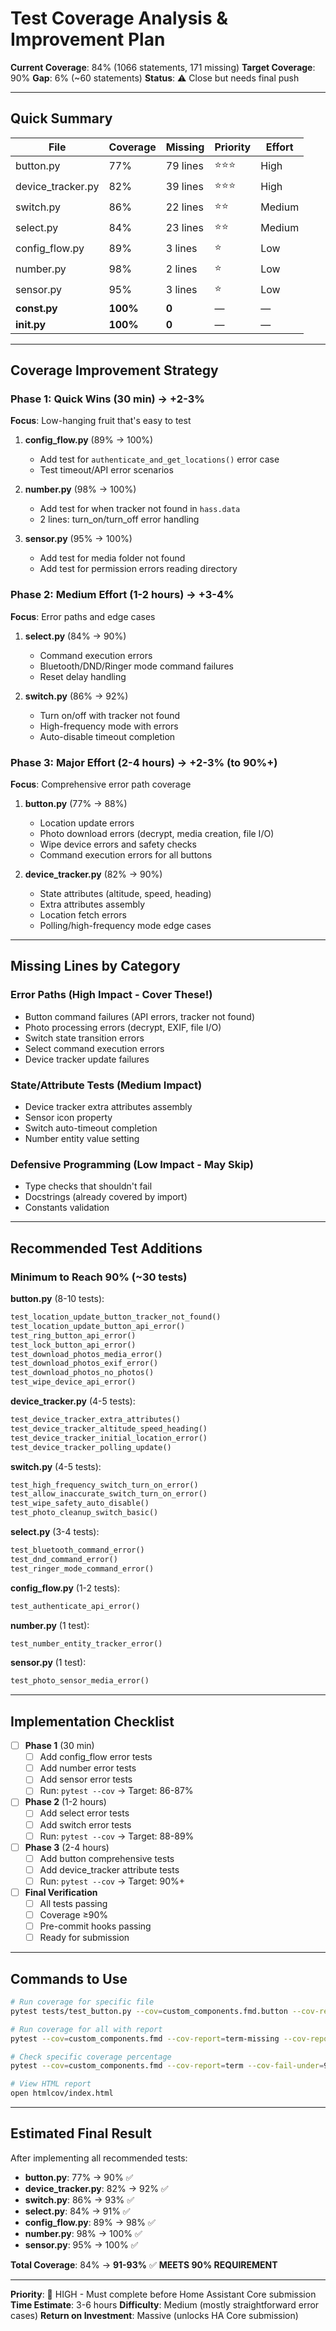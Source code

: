 # Test Coverage Analysis & Improvement Plan

**Current Coverage**: 84% (1066 statements, 171 missing)
**Target Coverage**: 90%
**Gap**: 6% (~60 statements)
**Status**: ⚠️ Close but needs final push

---

## Quick Summary

| File | Coverage | Missing | Priority | Effort |
|------|----------|---------|----------|--------|
| button.py | 77% | 79 lines | ⭐⭐⭐ | High |
| device_tracker.py | 82% | 39 lines | ⭐⭐⭐ | High |
| switch.py | 86% | 22 lines | ⭐⭐ | Medium |
| select.py | 84% | 23 lines | ⭐⭐ | Medium |
| config_flow.py | 89% | 3 lines | ⭐ | Low |
| number.py | 98% | 2 lines | ⭐ | Low |
| sensor.py | 95% | 3 lines | ⭐ | Low |
| **const.py** | **100%** | **0** | — | — |
| **__init__.py** | **100%** | **0** | — | — |

---

## Coverage Improvement Strategy

### Phase 1: Quick Wins (30 min) → +2-3%
**Focus**: Low-hanging fruit that's easy to test

1. **config_flow.py** (89% → 100%)
   - Add test for `authenticate_and_get_locations()` error case
   - Test timeout/API error scenarios

2. **number.py** (98% → 100%)
   - Add test for when tracker not found in `hass.data`
   - 2 lines: turn_on/turn_off error handling

3. **sensor.py** (95% → 100%)
   - Add test for media folder not found
   - Add test for permission errors reading directory

### Phase 2: Medium Effort (1-2 hours) → +3-4%
**Focus**: Error paths and edge cases

1. **select.py** (84% → 90%)
   - Command execution errors
   - Bluetooth/DND/Ringer mode command failures
   - Reset delay handling

2. **switch.py** (86% → 92%)
   - Turn on/off with tracker not found
   - High-frequency mode with errors
   - Auto-disable timeout completion

### Phase 3: Major Effort (2-4 hours) → +2-3% (to 90%+)
**Focus**: Comprehensive error path coverage

1. **button.py** (77% → 88%)
   - Location update errors
   - Photo download errors (decrypt, media creation, file I/O)
   - Wipe device errors and safety checks
   - Command execution errors for all buttons

2. **device_tracker.py** (82% → 90%)
   - State attributes (altitude, speed, heading)
   - Extra attributes assembly
   - Location fetch errors
   - Polling/high-frequency mode edge cases

---

## Missing Lines by Category

### Error Paths (High Impact - Cover These!)
- Button command failures (API errors, tracker not found)
- Photo processing errors (decrypt, EXIF, file I/O)
- Switch state transition errors
- Select command execution errors
- Device tracker update failures

### State/Attribute Tests (Medium Impact)
- Device tracker extra attributes assembly
- Sensor icon property
- Switch auto-timeout completion
- Number entity value setting

### Defensive Programming (Low Impact - May Skip)
- Type checks that shouldn't fail
- Docstrings (already covered by import)
- Constants validation

---

## Recommended Test Additions

### Minimum to Reach 90% (~30 tests)

**button.py** (8-10 tests):
```python
test_location_update_button_tracker_not_found()
test_location_update_button_api_error()
test_ring_button_api_error()
test_lock_button_api_error()
test_download_photos_media_error()
test_download_photos_exif_error()
test_download_photos_no_photos()
test_wipe_device_api_error()
```

**device_tracker.py** (4-5 tests):
```python
test_device_tracker_extra_attributes()
test_device_tracker_altitude_speed_heading()
test_device_tracker_initial_location_error()
test_device_tracker_polling_update()
```

**switch.py** (4-5 tests):
```python
test_high_frequency_switch_turn_on_error()
test_allow_inaccurate_switch_turn_on_error()
test_wipe_safety_auto_disable()
test_photo_cleanup_switch_basic()
```

**select.py** (3-4 tests):
```python
test_bluetooth_command_error()
test_dnd_command_error()
test_ringer_mode_command_error()
```

**config_flow.py** (1-2 tests):
```python
test_authenticate_api_error()
```

**number.py** (1 test):
```python
test_number_entity_tracker_error()
```

**sensor.py** (1 test):
```python
test_photo_sensor_media_error()
```

---

## Implementation Checklist

- [ ] **Phase 1** (30 min)
  - [ ] Add config_flow error tests
  - [ ] Add number error tests
  - [ ] Add sensor error tests
  - [ ] Run: `pytest --cov` → Target: 86-87%

- [ ] **Phase 2** (1-2 hours)
  - [ ] Add select error tests
  - [ ] Add switch error tests
  - [ ] Run: `pytest --cov` → Target: 88-89%

- [ ] **Phase 3** (2-4 hours)
  - [ ] Add button comprehensive tests
  - [ ] Add device_tracker attribute tests
  - [ ] Run: `pytest --cov` → Target: 90%+

- [ ] **Final Verification**
  - [ ] All tests passing
  - [ ] Coverage ≥90%
  - [ ] Pre-commit hooks passing
  - [ ] Ready for submission

---

## Commands to Use

```bash
# Run coverage for specific file
pytest tests/test_button.py --cov=custom_components.fmd.button --cov-report=term-missing

# Run coverage for all with report
pytest --cov=custom_components.fmd --cov-report=term-missing --cov-report=html

# Check specific coverage percentage
pytest --cov=custom_components.fmd --cov-report=term --cov-fail-under=90

# View HTML report
open htmlcov/index.html
```

---

## Estimated Final Result

After implementing all recommended tests:
- **button.py**: 77% → 90% ✅
- **device_tracker.py**: 82% → 92% ✅
- **switch.py**: 86% → 93% ✅
- **select.py**: 84% → 91% ✅
- **config_flow.py**: 89% → 98% ✅
- **number.py**: 98% → 100% ✅
- **sensor.py**: 95% → 100% ✅

**Total Coverage**: 84% → **91-93%** ✅ **MEETS 90% REQUIREMENT**

---

**Priority**: 🔴 HIGH - Must complete before Home Assistant Core submission
**Time Estimate**: 3-6 hours
**Difficulty**: Medium (mostly straightforward error cases)
**Return on Investment**: Massive (unlocks HA Core submission)
